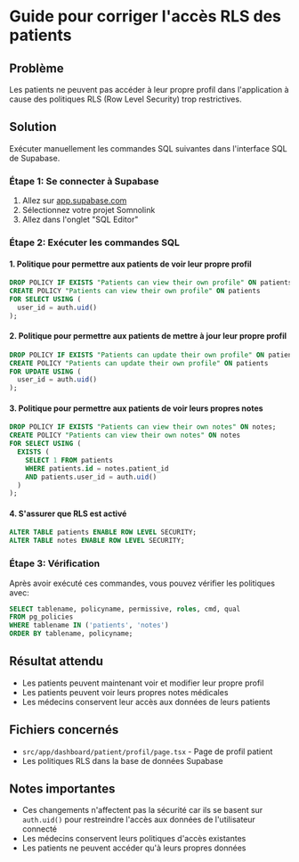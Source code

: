 # Guide pour corriger l'accès RLS des patients

## Problème
Les patients ne peuvent pas accéder à leur propre profil dans l'application à cause des politiques RLS (Row Level Security) trop restrictives.

## Solution
Exécuter manuellement les commandes SQL suivantes dans l'interface SQL de Supabase.

### Étape 1: Se connecter à Supabase
1. Allez sur [app.supabase.com](https://app.supabase.com)
2. Sélectionnez votre projet Somnolink
3. Allez dans l'onglet "SQL Editor"

### Étape 2: Exécuter les commandes SQL

#### 1. Politique pour permettre aux patients de voir leur propre profil
```sql
DROP POLICY IF EXISTS "Patients can view their own profile" ON patients;
CREATE POLICY "Patients can view their own profile" ON patients
FOR SELECT USING (
  user_id = auth.uid()
);
```

#### 2. Politique pour permettre aux patients de mettre à jour leur propre profil
```sql
DROP POLICY IF EXISTS "Patients can update their own profile" ON patients;
CREATE POLICY "Patients can update their own profile" ON patients
FOR UPDATE USING (
  user_id = auth.uid()
);
```

#### 3. Politique pour permettre aux patients de voir leurs propres notes
```sql
DROP POLICY IF EXISTS "Patients can view their own notes" ON notes;
CREATE POLICY "Patients can view their own notes" ON notes
FOR SELECT USING (
  EXISTS (
    SELECT 1 FROM patients
    WHERE patients.id = notes.patient_id
    AND patients.user_id = auth.uid()
  )
);
```

#### 4. S'assurer que RLS est activé
```sql
ALTER TABLE patients ENABLE ROW LEVEL SECURITY;
ALTER TABLE notes ENABLE ROW LEVEL SECURITY;
```

### Étape 3: Vérification
Après avoir exécuté ces commandes, vous pouvez vérifier les politiques avec:
```sql
SELECT tablename, policyname, permissive, roles, cmd, qual 
FROM pg_policies 
WHERE tablename IN ('patients', 'notes')
ORDER BY tablename, policyname;
```

## Résultat attendu
- Les patients peuvent maintenant voir et modifier leur propre profil
- Les patients peuvent voir leurs propres notes médicales
- Les médecins conservent leur accès aux données de leurs patients

## Fichiers concernés
- `src/app/dashboard/patient/profil/page.tsx` - Page de profil patient
- Les politiques RLS dans la base de données Supabase

## Notes importantes
- Ces changements n'affectent pas la sécurité car ils se basent sur `auth.uid()` pour restreindre l'accès aux données de l'utilisateur connecté
- Les médecins conservent leurs politiques d'accès existantes
- Les patients ne peuvent accéder qu'à leurs propres données